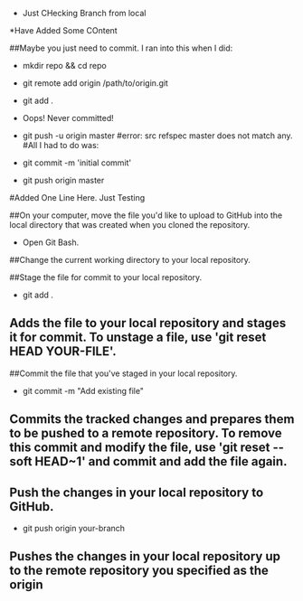 * Just CHecking Branch from local

*Have Added Some COntent

##Maybe you just need to commit. I ran into this when I did:

* mkdir repo && cd repo
* git remote add origin /path/to/origin.git
* git add .
* Oops! Never committed!

* git push -u origin master
#error: src refspec master does not match any.
#All I had to do was:

* git commit -m 'initial commit'
* git push origin master

#Added One Line Here. Just Testing


##On your computer, move the file you'd like to upload to GitHub into the local directory that was created when you cloned the repository.
* Open Git Bash.

##Change the current working directory to your local repository.

##Stage the file for commit to your local repository.

* git add .
## Adds the file to your local repository and stages it for commit. To unstage a file, use 'git reset HEAD YOUR-FILE'.
##Commit the file that you've staged in your local repository.

* git commit -m "Add existing file"
## Commits the tracked changes and prepares them to be pushed to a remote repository. To remove this commit and modify the file, use 'git reset --soft HEAD~1' and commit and add the file again.
## Push the changes in your local repository to GitHub.

* git push origin your-branch
## Pushes the changes in your local repository up to the remote repository you specified as the origin